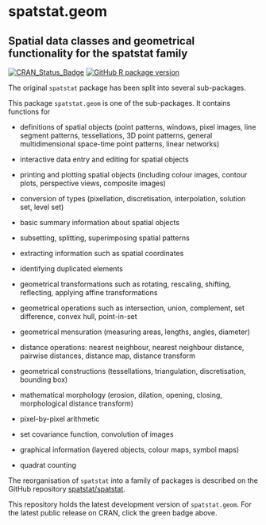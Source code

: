 # spatstat.geom

## Spatial data classes and geometrical functionality for the spatstat family

[![CRAN_Status_Badge](http://www.r-pkg.org/badges/version/spatstat.geom)](http://cran.r-project.org/web/packages/spatstat.geom) 
[![GitHub R package version](https://img.shields.io/github/r-package/v/spatstat/spatstat.geom)](https://github.com/spatstat/spatstat.geom)

The original `spatstat` package has been split into
several sub-packages.

This package `spatstat.geom` is one of the sub-packages. It contains functions for

- definitions of spatial objects (point patterns, windows, pixel images, line segment patterns, tessellations, 3D point patterns, general multidimensional space-time point patterns, linear networks)

- interactive data entry and editing for spatial objects

- printing and plotting spatial objects (including colour images, contour plots, perspective views, composite images)

- conversion of types (pixellation, discretisation, interpolation, solution set, level set)

- basic summary information about spatial objects

- subsetting, splitting, superimposing spatial patterns

- extracting information such as spatial coordinates

- identifying duplicated elements

- geometrical transformations such as rotating, rescaling, shifting, reflecting, applying affine transformations

- geometrical operations such as intersection, union, complement, set difference, convex hull, point-in-set

- geometrical mensuration (measuring areas, lengths, angles, diameter)

- distance operations: nearest neighbour, nearest neighbour distance, pairwise distances, distance map, distance transform

- geometrical constructions (tessellations, triangulation, discretisation, bounding box)

- mathematical morphology (erosion, dilation, opening, closing, morphological distance transform)

- pixel-by-pixel arithmetic

- set covariance function, convolution of images

- graphical information (layered objects, colour maps, symbol maps)

- quadrat counting

The reorganisation of `spatstat` into a family of packages is described
on the GitHub repository
[spatstat/spatstat](https://github.com/spatstat/spatstat).

This repository holds the latest development version of `spatstat.geom`.
For the latest public release on CRAN, click the green badge above.
